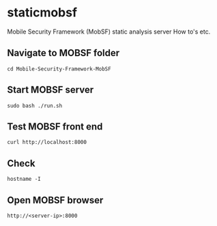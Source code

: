 # staticmobsf
Mobile Security Framework (MobSF) static analysis server How to's etc.

## Navigate to MOBSF folder
```
cd Mobile-Security-Framework-MobSF
```

## Start MOBSF server
```
sudo bash ./run.sh
```

## Test MOBSF front end
```
curl http://localhost:8000
```

## Check <server-ip>
```
hostname -I
```


## Open MOBSF browser
```
http://<server-ip>:8000
```
